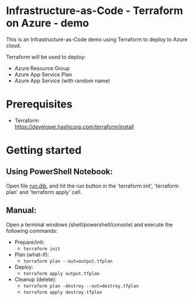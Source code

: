 # Infrastructure-as-Code - Terraform on Azure - demo

This is an Infrastructure-as-Code demo using Terraform to deploy to Azure cloud.

Terraform will be used to deploy:

- Azure Resource Group
- Azure App Service Plan
- Azure App Service (with random name)

# Prerequisites

- Terraform  
  https://developer.hashicorp.com/terraform/install  

# Getting started

## Using PowerShell Notebook:

Open file [run.dib](run.dib), and hit the run button in the 'terraform init', 'terraform plan' and 'terraform apply' cell.

## Manual:

Open a terminal windows (shell/powershell/console) and execute the following commands:

- Prepare/init:
  - `terraform init`
- Plan (what-if):
  - `terraform plan --out=output.tfplan`
- Deploy:
  - `terraform apply output.tfplan`
- Cleanup (delete):
  - `terraform plan -destroy --out=destroy.tfplan`
  - `terraform apply destroy.tfplan`
